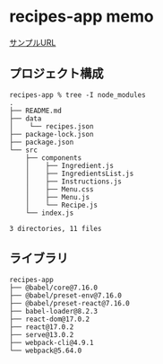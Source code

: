 # recipes-app memo

[サンプルURL](https://github.com/oreilly-japan/learning-react-2e-ja/blob/master/chapter-05/5.3/recipes-app/package.json)

## プロジェクト構成

```
recipes-app % tree -I node_modules
.
├── README.md
├── data
│    └── recipes.json
├── package-lock.json
├── package.json
└── src
    ├── components
    │    ├── Ingredient.js
    │    ├── IngredientsList.js
    │    ├── Instructions.js
    │    ├── Menu.css
    │    ├── Menu.js
    │    └── Recipe.js
    └── index.js

3 directories, 11 files

```

## ライブラリ

```
recipes-app
├── @babel/core@7.16.0
├── @babel/preset-env@7.16.0
├── @babel/preset-react@7.16.0
├── babel-loader@8.2.3
├── react-dom@17.0.2
├── react@17.0.2
├── serve@13.0.2
├── webpack-cli@4.9.1
└── webpack@5.64.0
```